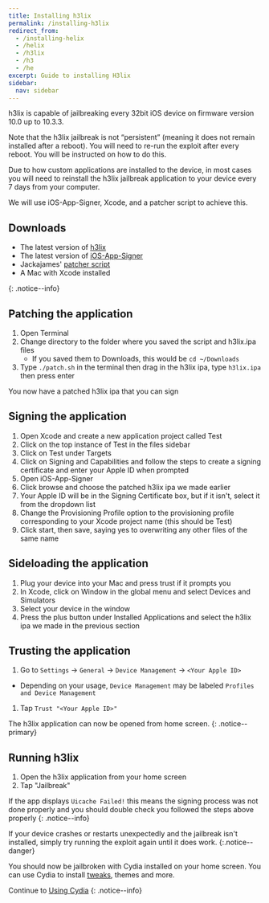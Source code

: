 ```yaml
---
title: Installing h3lix
permalink: /installing-h3lix
redirect_from:
  - /installing-helix
  - /helix
  - /h3lix
  - /h3
  - /he
excerpt: Guide to installing H3lix
sidebar:
  nav: sidebar
---
```


h3lix is capable of jailbreaking every 32bit iOS device on firmware version 10.0 up to 10.3.3.

Note that the h3lix jailbreak is not “persistent” (meaning it does not remain installed after a reboot). You will need to re-run the exploit after every reboot. You will be instructed on how to do this.

Due to how custom applications are installed to the device, in most cases you will need to reinstall the h3lix jailbreak application to your device every 7 days from your computer.

We will use iOS-App-Signer, Xcode, and a patcher script to achieve this.

## Downloads

- The latest version of [h3lix](https://h3lix.tihmstar.net/)
- The latest version of [iOS-App-Signer](https://github.com/DanTheMan827/ios-app-signer/releases)
- Jackajames' [patcher script](https://gist.github.com/jakeajames/b44d8db345769a7149e97f5e155b3d46)
- A Mac with Xcode installed


{: .notice--info}

## Patching the application

1. Open Terminal
2. Change directory to the folder where you saved the script and h3lix.ipa files
   - If you saved them to Downloads, this would be `cd ~/Downloads`
3. Type `./patch.sh` in the terminal then drag in the h3lix ipa, type `h3lix.ipa` then press enter

You now have a patched h3lix ipa that you can sign

## Signing the application

1. Open Xcode and create a new application project called Test
2. Click on the top instance of Test in the files sidebar
3. Click on Test under Targets
4. Click on Signing and Capabilities and follow the steps to create a signing certificate and enter your Apple ID when prompted
5. Open iOS-App-Signer
6. Click browse and choose the patched h3lix ipa we made earlier
7. Your Apple ID will be in the Signing Certificate box, but if it isn't, select it from the dropdown list
8. Change the Provisioning Profile option to the provisioning profile corresponding to your Xcode project name (this should be Test)
9. Click start, then save, saying yes to overwriting any other files of the same name

## Sideloading the application

1. Plug your device into your Mac and press trust if it prompts you
2. In Xcode, click on Window in the global menu and select Devices and Simulators
3. Select your device in the window
4. Press the plus button under Installed Applications and select the h3lix ipa we made in the previous section

## Trusting the application

1. Go to `Settings` -> `General` -> `Device Management` -> `<Your Apple ID>`
  - Depending on your usage, `Device Management` may be labeled `Profiles and Device Management`
1. Tap `Trust "<Your Apple ID>"`

The h3lix application can now be opened from home screen.
{: .notice--primary}

## Running h3lix

1. Open the h3lix application from your home screen
1. Tap "Jailbreak"

If the app displays `Uicache Failed!` this means the signing process was not done properly and you should double check you followed the steps above properly
{: .notice--info}

If your device crashes or restarts unexpectedly and the jailbreak isn't installed, simply try running the exploit again until it does work.
{:.notice--danger}

You should now be jailbroken with Cydia installed on your home screen. You can use Cydia to install [tweaks](faq#tweaks), themes and more.

Continue to [Using Cydia](using-cydia)
{: .notice--info}
